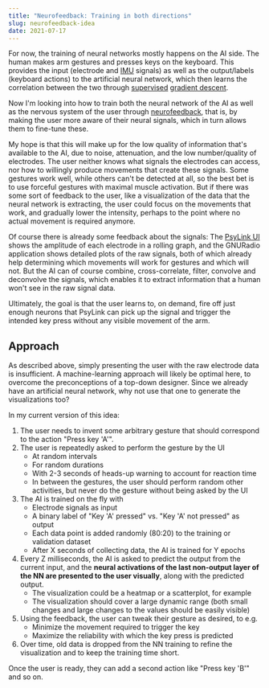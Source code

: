 ```yaml
---
title: "Neurofeedback: Training in both directions"
slug: neurofeedback-idea
date: 2021-07-17
---
```


For now, the training of neural networks mostly happens on the AI side.  The
human makes arm gestures and presses keys on the keyboard.  This provides the
input (electrode and
[IMU](https://en.wikipedia.org/wiki/Inertial_measurement_unit) signals) as well
as the output/labels (keyboard actions) to the artificial neural network, which then
learns the correlation between the two through
[supervised](https://en.wikipedia.org/wiki/Supervised_learning) [gradient
descent](https://en.wikipedia.org/wiki/Gradient_descent).

Now I'm looking into how to train both the neural network of the AI as well as
the nervous system of the user through
[neurofeedback](https://en.wikipedia.org/wiki/Neurofeedback), that is, by
making the user more aware of their neural signals, which in turn allows them
to fine-tune these.

My hope is that this will make up for the low quality of information that's
available to the AI, due to noise, attenuation, and the low number/quality of
electrodes.  The user neither knows what signals the electrodes can access, nor
how to willingly produce movements that create these signals.  Some gestures
work well, while others can't be detected at all, so the best bet is to use
forceful gestures with maximal muscle activation.  But if there was some sort
of feedback to the user, like a visualization of the data that the neural
network is extracting, the user could focus on the movements that work, and
gradually lower the intensity, perhaps to the point where no actual movement is
required anymore.

Of course there is already some feedback about the signals:  The [PsyLink
UI](/s3) shows the amplitude of each electrode in a rolling graph, and the
GNURadio application shows detailed plots of the raw signals, both of which
already help determining which movements will work for gestures and which will
not.  But the AI can of course combine, cross-correlate, filter, convolve and
deconvolve the signals, which enables it to extract information that a human
won't see in the raw signal data.

Ultimately, the goal is that the user learns to, on demand, fire off just
enough neurons that PsyLink can pick up the signal and trigger the intended key
press without any visible movement of the arm.

## Approach

As described above, simply presenting the user with the raw electrode data is
insufficient.  A machine-learning approach will likely be optimal here, to
overcome the preconceptions of a top-down designer.  Since we already have an
artificial neural network, why not use that one to generate the visualizations
too?

In my current version of this idea:

1. The user needs to invent some arbitrary gesture that should correspond to
   the action "Press key 'A'".
2. The user is repeatedly asked to perform the gesture by the UI
    - At random intervals
    - For random durations
    - With 2-3 seconds of heads-up warning to account for reaction time
    - In between the gestures, the user should perform random other activities,
      but never do the gesture without being asked by the UI
3. The AI is trained on the fly with
    - Electrode signals as input
    - A binary label of "Key 'A' pressed" vs. "Key 'A' not pressed" as output
    - Each data point is added randomly (80:20) to the training or validation dataset
    - After X seconds of collecting data, the AI is trained for Y epochs
4. Every Z milliseconds, the AI is asked to predict the output from the current
   input, and the **neural activations of the last non-output layer of the NN
   are presented to the user visually**, along with the predicted output.
    - The visualization could be a heatmap or a scatterplot, for example
    - The visualization should cover a large dynamic range (both small changes
      and large changes to the values should be easily visible)
5. Using the feedback, the user can tweak their gesture as desired, to e.g.
    - Minimize the movement required to trigger the key
    - Maximize the reliability with which the key press is predicted
5. Over time, old data is dropped from the NN training to refine the
   visualization and to keep the training time short.

Once the user is ready, they can add a second action like "Press key 'B'" and
so on.
